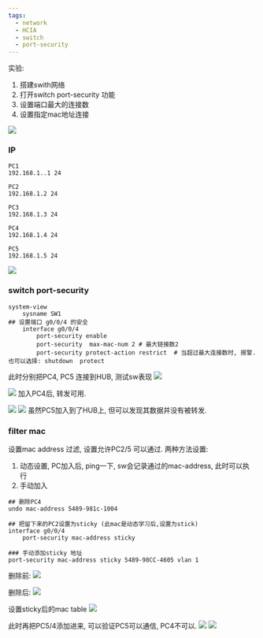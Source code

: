 ```yaml
---
tags:
  - network
  - HCIA
  - switch
  - port-security
---
```

实验:
1. 搭建swith网络
2. 打开switch port-security 功能
3. 设置端口最大的连接数
4. 设置指定mac地址连接

![](./images/1100/1100_topo.png)


### IP
```
PC1
192.168.1..1 24

PC2
192.168.1.2 24

PC3
192.168.1.3 24

PC4
192.168.1.4 24

PC5
192.168.1.5 24
```
![](./images/1100/1100_pc1_ping_pc23.png)


### switch port-security
```
system-view
	sysname SW1
## 设置端口 g0/0/4 的安全
	interface g0/0/4
		port-security enable
		port-security  max-mac-num 2 # 最大链接数2
		port-security protect-action restrict  # 当超过最大连接数时, 报警. 也可以选择: shutdown  protect

```
此时分别把PC4, PC5 连接到HUB,  测试sw表现
![](./images/1100/1100_add_pc4.png)

![](./images/1100/1100_pc1_ping_pc24.png)
加入PC4后,  转发可用.

![](./images/1100/1100_add_pc5.png)
![](./images/1100/1100_pc1_ping_pc45.png)
虽然PC5加入到了HUB上, 但可以发现其数据并没有被转发.


### filter mac
设置mac address 过滤, 设置允许PC2/5 可以通过.
两种方法设置:
1. 动态设置, PC加入后, ping一下, sw会记录通过的mac-address, 此时可以执行
2. 手动加入
```
## 删除PC4
undo mac-address 5489-981c-1004 

## 把留下来的PC2设置为sticky (此mac是动态学习后,设置为stick)
interface g0/0/4
	port-security mac-address sticky

### 手动添加sticky 地址
port-security mac-address sticky 5489-98CC-4605 vlan 1

```
删除前:
![](./images/1100/1100_mac_table.png)

删除后:
![](./images/1100/1100_mac_table_after_del.png)

设置sticky后的mac table
![](./images/1100/1100_mac_table_sticky.png)

此时再把PC5/4添加进来, 可以验证PC5可以通信,  PC4不可以.
![](./images/1100/1100_add_pc5.png)
![](./images/1100/1100_pc1_ping_pc4_not_reachable.png)















